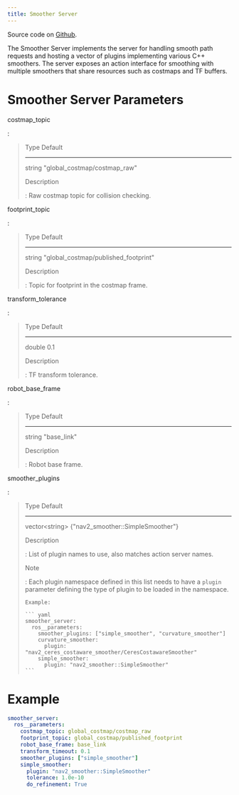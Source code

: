 ```yaml
---
title: Smoother Server
---
```


Source code on [Github](https://github.com/ros-planning/navigation2/tree/main/nav2_smoother).

The Smoother Server implements the server for handling smooth path requests and hosting a vector of plugins implementing various C++ smoothers. The server exposes an action interface for smoothing with multiple smoothers that share resources such as costmaps and TF buffers.

# Smoother Server Parameters

costmap_topic

:   

>   Type     Default
>   -------- --------------------------------
>   string   \"global_costmap/costmap_raw\"
>
> Description
>
> :   Raw costmap topic for collision checking.

footprint_topic

:   

>   Type     Default
>   -------- ----------------------------------------
>   string   \"global_costmap/published_footprint\"
>
> Description
>
> :   Topic for footprint in the costmap frame.

transform_tolerance

:   

>   Type     Default
>   -------- ---------
>   double   0.1
>
> Description
>
> :   TF transform tolerance.

robot_base_frame

:   

>   Type     Default
>   -------- ---------------
>   string   \"base_link\"
>
> Description
>
> :   Robot base frame.

smoother_plugins

:   

>   Type               Default
>   ------------------ -------------------------------------
>   vector\<string\>   {\"nav2_smoother::SimpleSmoother\"}
>
> Description
>
> :   List of plugin names to use, also matches action server names.
>
> Note
>
> :   Each plugin namespace defined in this list needs to have a `plugin` parameter defining the type of plugin to be loaded in the namespace.
>
>     Example:
>
>     ``` yaml
>     smoother_server:
>       ros__parameters:
>         smoother_plugins: ["simple_smoother", "curvature_smoother"]
>         curvature_smoother:
>           plugin: "nav2_ceres_costaware_smoother/CeresCostawareSmoother"
>         simple_smoother:
>           plugin: "nav2_smoother::SimpleSmoother"
>     ```

# Example

``` yaml
smoother_server:
  ros__parameters:
    costmap_topic: global_costmap/costmap_raw
    footprint_topic: global_costmap/published_footprint
    robot_base_frame: base_link
    transform_timeout: 0.1
    smoother_plugins: ["simple_smoother"]
    simple_smoother:
      plugin: "nav2_smoother::SimpleSmoother"
      tolerance: 1.0e-10
      do_refinement: True
```
